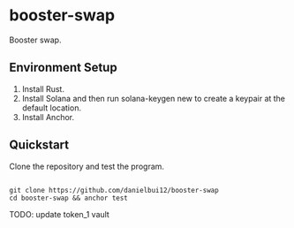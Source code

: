 # booster-swap

Booster swap.

## Environment Setup

1. Install Rust.
2. Install Solana and then run solana-keygen new to create a keypair at the default location.
3. Install Anchor.

## Quickstart

Clone the repository and test the program.

```shell

git clone https://github.com/danielbui12/booster-swap
cd booster-swap && anchor test
```

TODO: update token_1 vault